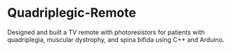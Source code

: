 <h1> Quadriplegic-Remote</h1>
<p>Designed and built a TV remote with photoresistors for patients with quadriplegia, muscular dystrophy, and spina bifida using C++ and Arduino.
</p>
